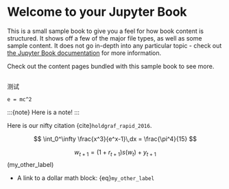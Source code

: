 # Welcome to your Jupyter Book

This is a small sample book to give you a feel for how book content is
structured.
It shows off a few of the major file types, as well as some sample content.
It does not go in-depth into any particular topic - check out [the Jupyter Book documentation](https://jupyterbook.org) for more information.

Check out the content pages bundled with this sample book to see more.

```{tableofcontents}
```
测试



```
e = mc^2
```

:::{note}
Here is a note!
:::

Here is our nifty citation {cite}`holdgraf_rapid_2016`.

$$
  \int_0^\infty \frac{x^3}{e^x-1}\,dx = \frac{\pi^4}{15}
$$


$$
  w_{t+1} = (1 + r_{t+1}) s(w_t) + y_{t+1}
$$ (my_other_label)


- A link to a dollar math block: {eq}`my_other_label`